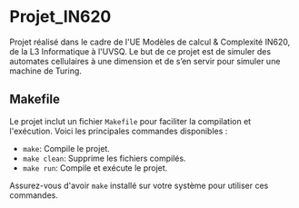# Projet_IN620
Projet réalisé dans le cadre de l'UE Modèles de calcul &amp; Complexité IN620, de la L3 Informatique à l'UVSQ. Le but de ce projet est de simuler des automates cellulaires à une dimension et de s’en servir pour simuler une machine de Turing.

## Makefile

Le projet inclut un fichier `Makefile` pour faciliter la compilation et l'exécution. Voici les principales commandes disponibles :

- `make`: Compile le projet.
- `make clean`: Supprime les fichiers compilés.
- `make run`: Compile et exécute le projet.

Assurez-vous d'avoir `make` installé sur votre système pour utiliser ces commandes.